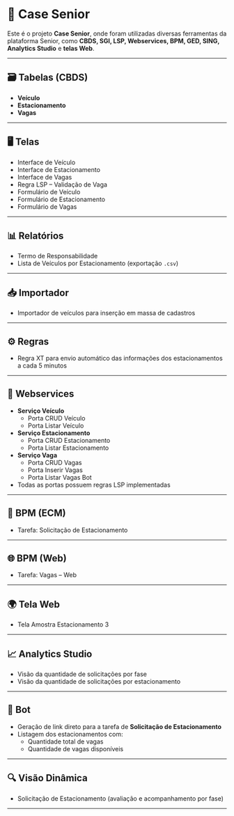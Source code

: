 # 🚗 Case Senior

Este é o projeto **Case Senior**, onde foram utilizadas diversas ferramentas da plataforma Senior, como **CBDS, SGI, LSP, Webservices, BPM, GED, SING, Analytics Studio** e **telas Web**.

---

## 🗃️ Tabelas (CBDS)

- **Veículo**
- **Estacionamento**
- **Vagas**

---

## 🖥️ Telas

- Interface de Veículo  
- Interface de Estacionamento  
- Interface de Vagas  
- Regra LSP – Validação de Vaga  
- Formulário de Veículo  
- Formulário de Estacionamento  
- Formulário de Vagas  

---

## 📊 Relatórios

- Termo de Responsabilidade  
- Lista de Veículos por Estacionamento (exportação `.csv`)  

---

## 📥 Importador

- Importador de veículos para inserção em massa de cadastros  

---

## ⚙️ Regras

- Regra XT para envio automático das informações dos estacionamentos a cada 5 minutos  

---

## 🔗 Webservices

- **Serviço Veículo**
  - Porta CRUD Veículo  
  - Porta Listar Veículo  
- **Serviço Estacionamento**
  - Porta CRUD Estacionamento  
  - Porta Listar Estacionamento  
- **Serviço Vaga**
  - Porta CRUD Vagas  
  - Porta Inserir Vagas  
  - Porta Listar Vagas Bot  
- Todas as portas possuem regras LSP implementadas  

---

## 🧠 BPM (ECM)

- Tarefa: Solicitação de Estacionamento  

---

## 🌐 BPM (Web)

- Tarefa: Vagas – Web  

---

## 🌍 Tela Web

- Tela Amostra Estacionamento 3  

---

## 📈 Analytics Studio

- Visão da quantidade de solicitações por fase  
- Visão da quantidade de solicitações por estacionamento  

---

## 🤖 Bot

- Geração de link direto para a tarefa de **Solicitação de Estacionamento**  
- Listagem dos estacionamentos com:
  - Quantidade total de vagas  
  - Quantidade de vagas disponíveis  

---

## 🔍 Visão Dinâmica

- Solicitação de Estacionamento (avaliação e acompanhamento por fase)

---


  


